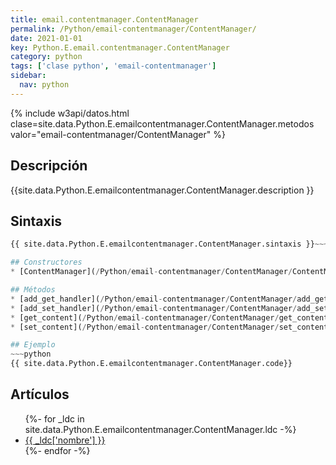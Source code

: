 ```yaml
---
title: email.contentmanager.ContentManager
permalink: /Python/email-contentmanager/ContentManager/
date: 2021-01-01
key: Python.E.email.contentmanager.ContentManager
category: python
tags: ['clase python', 'email-contentmanager']
sidebar: 
  nav: python
---
```


{% include w3api/datos.html clase=site.data.Python.E.emailcontentmanager.ContentManager.metodos valor="email-contentmanager/ContentManager" %}

## Descripción
{{site.data.Python.E.emailcontentmanager.ContentManager.description }}

## Sintaxis
~~~python
{{ site.data.Python.E.emailcontentmanager.ContentManager.sintaxis }}~~~

## Constructores
* [ContentManager](/Python/email-contentmanager/ContentManager/ContentManager/)

## Métodos
* [add_get_handler](/Python/email-contentmanager/ContentManager/add_get_handler/)
* [add_set_handler](/Python/email-contentmanager/ContentManager/add_set_handler/)
* [get_content](/Python/email-contentmanager/ContentManager/get_content/)
* [set_content](/Python/email-contentmanager/ContentManager/set_content/)

## Ejemplo
~~~python
{{ site.data.Python.E.emailcontentmanager.ContentManager.code}}
~~~

## Artículos
<ul>
{%- for _ldc in site.data.Python.E.emailcontentmanager.ContentManager.ldc -%}
   <li>
       <a href="{{_ldc['url'] }}">{{ _ldc['nombre'] }}</a>
   </li>
{%- endfor -%}
</ul>
